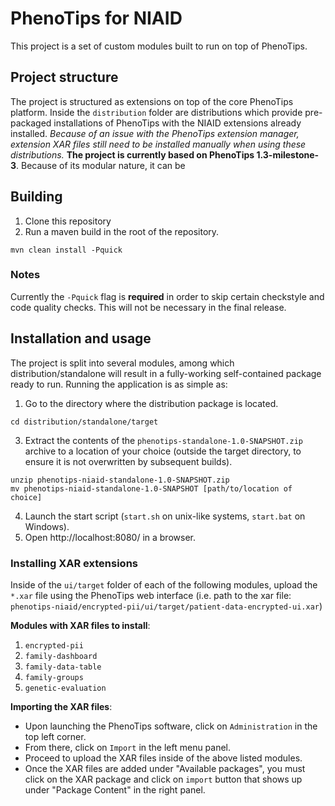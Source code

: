 # PhenoTips for NIAID
This project is a set of custom modules built to run on top of PhenoTips.

## Project structure
The project is structured as extensions on top of the core PhenoTips platform. Inside the ```distribution``` folder are distributions which provide pre-packaged installations of PhenoTips with the NIAID extensions already installed. *Because of an issue with the PhenoTips extension manager, extension XAR files still need to be installed manually when using these distributions.*
**The project is currently based on PhenoTips 1.3-milestone-3**. Because of its modular nature, it can be 

## Building
1. Clone this repository
2. Run a maven build in the root of the repository.
```
mvn clean install -Pquick
```

### Notes
Currently the ```-Pquick``` flag is **required** in order to skip certain checkstyle and code quality checks. This will not be necessary in the final release.

## Installation and usage
The project is split into several modules, among which distribution/standalone will result in a fully-working self-contained package ready to run. Running the application is as simple as:
1. Go to the directory where the distribution package is located.
```
cd distribution/standalone/target
```
3. Extract the contents of the `phenotips-standalone-1.0-SNAPSHOT.zip` archive to a location of your choice (outside the target directory, to ensure it is not overwritten by subsequent builds).
```
unzip phenotips-niaid-standalone-1.0-SNAPSHOT.zip
mv phenotips-niaid-standalone-1.0-SNAPSHOT [path/to/location of choice]
```
4. Launch the start script (`start.sh` on unix-like systems, `start.bat` on Windows).
5. Open http://localhost:8080/ in a browser.

### Installing XAR extensions
Inside of the `ui/target` folder of each of the following modules, upload the `*.xar` file using the PhenoTips web interface (i.e. path to the xar file: `phenotips-niaid/encrypted-pii/ui/target/patient-data-encrypted-ui.xar`)

**Modules with XAR files to install**:
1. `encrypted-pii`
2. `family-dashboard`
3. `family-data-table`
4. `family-groups`
5. `genetic-evaluation`

**Importing the XAR files**:
- Upon launching the PhenoTips software, click on `Administration` in the top left corner. 
- From there, click on `Import` in the left menu panel. 
- Proceed to upload the XAR files inside of the above listed modules. 
- Once the XAR files are added under "Available packages", you must click on the XAR package and click on `import` button that shows up under "Package Content" in the right panel. 
